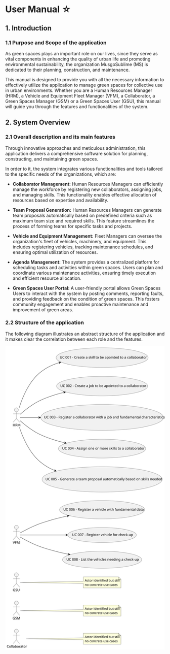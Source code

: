 #  User Manual ☆


## 1. Introduction
### 1.1 Purpose and Scope of the application

As green spaces plays an important role on our lives, since they serve as vital components in enhancing the quality of urban life and promoting environmental sustainability, 
the organization MusgoSublime (MS) is dedicated to their planning, construction, and maintenance. 

This manual is designed to provide you with all the necessary information to effectively utilize the application to manage green spaces for collective use in urban environments. Whether you are a Human Resources Manager (HRM), a Vehicle and Equipment Fleet Manager (VFM), a Collaborator, a Green Spaces Manager (GSM) or a Green Spaces User (GSU), this manual will guide you through the features and functionalities of the system.


## 2. System Overview
 ### 2.1 Overall description and its main features


Through innovative approaches and meticulous administration, this application delivers a comprehensive software solution for planning, constructing, and maintaining green spaces. 

In order to it, the system integrates various functionalities and tools tailored to the specific needs of the organizations, which are:
*  **Collaborator Management:** Human Resources Managers can efficiently manage the workforce by registering new collaborators, assigning jobs, and managing skills. This functionality enables effective allocation of resources based on expertise and availability.


*  **Team Proposal Generation:** Human Resources Managers can generate team proposals automatically based on predefined criteria such as maximum team size and required skills. This feature streamlines the process of forming teams for specific tasks and projects.


* **Vehicle and Equipment Management:**  Fleet Managers can oversee the organization's fleet of vehicles, machinery, and equipment. This includes registering vehicles, tracking maintenance schedules, and ensuring optimal utilization of resources.


* **Agenda Management:** The system provides a centralized platform for scheduling tasks and activities within green spaces. Users can plan and coordinate various maintenance activities, ensuring timely execution and efficient resource allocation.


* **Green Spaces User Portal:** A user-friendly portal allows Green Spaces Users to interact with the system by posting comments, reporting faults, and providing feedback on the condition of green spaces. This fosters community engagement and enables proactive maintenance and improvement of green areas.


### 2.2 Structure of the application 

The following diagram illustrates an abstract structure of the application and it makes clear the correlation between each role and the features.

![hdhhf](01.requirements-engineering/svg/use-case-diagram.svg)